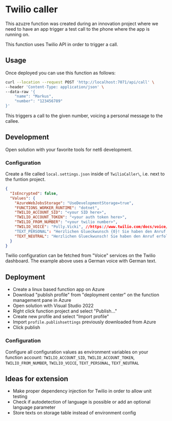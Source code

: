 # Twilio caller

This azuzre function was created during an innovation project where we
need to have an app trigger a test call to the phone where the app is 
running on.

This function uses Twilio API in order to trigger a call.

## Usage

Once deployed you can use this function as follows:

```bash
curl --location --request POST 'http://localhost:7071/api/call' \
--header 'Content-Type: application/json' \
--data-raw '{
    "name": "Markus",
    "number": "123456789"
}'
```

This triggers a call to the given number, voicing a personal message
to the callee.

## Development

Open solution with your favorite tools for net6 development.

### Configuration

Create a file called `local.settings.json` inside of `TwilioCaller\`, i.e. next to the funtion project.

```json
{
  "IsEncrypted": false,
  "Values": {
    "AzureWebJobsStorage": "UseDevelopmentStorage=true",
    "FUNCTIONS_WORKER_RUNTIME": "dotnet",
    "TWILIO_ACCOUNT_SID": "<your SID here>",
    "TWILIO_ACCOUNT_TOKEN": "<your auth token here>",
    "TWILIO_FROM_NUMBER": "<your twilio number>",
    "TWILIO_VOICE": "Polly.Vicki", //https://www.twilio.com/docs/voice/twiml/say/text-speech#polly-standard-and-neural-voices
    "TEXT_PERSONAL": "Herzlichen Glueckwunsch {0}! Sie haben den Anruf erfolgreich angenommen!",
    "TEXT_NEUTRAL": "Herzlichen Glueckwunsch! Sie haben den Anruf erfolgreich angenommen!"
  }
}
```

Twilio configuration can be fetched from "Voice" services on the Twilio dashboard.
The example above uses a German voice with German text.

## Deployment

- Create a linux based function app on Azure
- Download "publish profile" from "deployment center" on the function management pane in Azure
- Open solution with Visual Studio 2022
- Right click function project and select "Publish..."
- Create new profile and select "Import profile"
- Import `profile.publishsettings` previously downloaded from Azure
- Click publish

### Configuration

Configure all configuration values as environment variables on your function account:
`TWILIO_ACCOUNT_SID`, `TWILIO_ACCOUNT_TOKEN`, `TWILIO_FROM_NUMBER`, `TWILIO_VOICE`, `TEXT_PERSONAL`, `TEXT_NEUTRAL`

## Ideas for extension

- Make proper dependency injection for Twilio in order to allow unit testing
- Check if autodetection of language is possible or add an optional language parameter
- Store texts on storage table instead of environment config